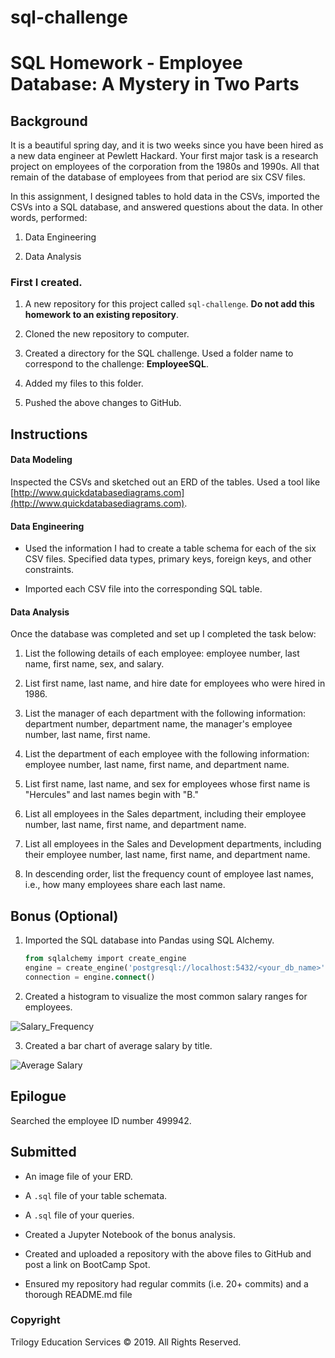 # sql-challenge


# SQL Homework - Employee Database: A Mystery in Two Parts



## Background

It is a beautiful spring day, and it is two weeks since you have been hired as a new data engineer at Pewlett Hackard. Your first major task is a research project on employees of the corporation from the 1980s and 1990s. All that remain of the database of employees from that period are six CSV files.

In this assignment, I designed tables to hold data in the CSVs, imported the CSVs into a SQL database, and answered questions about the data. In other words, performed:

1. Data Engineering

3. Data Analysis


### First I created.

1. A new repository for this project called `sql-challenge`. **Do not add this homework to an existing repository**.

2. Cloned the new repository to computer.

3. Created a directory for the SQL challenge. Used a folder name to correspond to the challenge: **EmployeeSQL**.

4. Added my files to this folder.

5. Pushed the above changes to GitHub.

## Instructions

#### Data Modeling

Inspected the CSVs and sketched out an ERD of the tables. 
Used a tool like [http://www.quickdatabasediagrams.com](http://www.quickdatabasediagrams.com).



#### Data Engineering

* Used the information I had to create a table schema for each of the six CSV files. Specified data types, primary keys, foreign keys, and other constraints.

* Imported each CSV file into the corresponding SQL table. 

#### Data Analysis

Once the database was completed and set up I completed the task below:

1. List the following details of each employee: employee number, last name, first name, sex, and salary.

2. List first name, last name, and hire date for employees who were hired in 1986.

3. List the manager of each department with the following information: department number, department name, the manager's employee number, last name, first name.

4. List the department of each employee with the following information: employee number, last name, first name, and department name.

5. List first name, last name, and sex for employees whose first name is "Hercules" and last names begin with "B."

6. List all employees in the Sales department, including their employee number, last name, first name, and department name.

7. List all employees in the Sales and Development departments, including their employee number, last name, first name, and department name.

8. In descending order, list the frequency count of employee last names, i.e., how many employees share each last name.

## Bonus (Optional)

1. Imported the SQL database into Pandas using SQL Alchemy. 
   ```sql
   from sqlalchemy import create_engine
   engine = create_engine('postgresql://localhost:5432/<your_db_name>')
   connection = engine.connect()
   ```

2. Created a histogram to visualize the most common salary ranges for employees.

![Salary_Frequency](https://user-images.githubusercontent.com/66078772/95275827-32846080-080f-11eb-9797-bfe8b5d87643.png)

3. Created a bar chart of average salary by title.

![Average Salary](https://user-images.githubusercontent.com/66078772/95275897-5ba4f100-080f-11eb-9d72-1187b6d18201.png)

## Epilogue

Searched the employee ID number 499942.

## Submitted 

* An image file of your ERD.

* A `.sql` file of your table schemata.

* A `.sql` file of your queries.

* Created a Jupyter Notebook of the bonus analysis.

* Created and uploaded a repository with the above files to GitHub and post a link on BootCamp Spot.

* Ensured my repository had regular commits (i.e. 20+ commits) and a thorough README.md file

### Copyright

Trilogy Education Services © 2019. All Rights Reserved.
